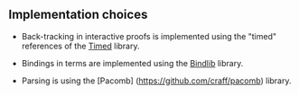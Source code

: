 Implementation choices
----------------------

* Back-tracking in interactive proofs is implemented using the "timed" references of the [Timed](https://github.com/rlepigre/ocaml-timed) library.

* Bindings in terms are implemented using the [Bindlib](https://rlepigre.github.io/ocaml-bindlib/) library.

* Parsing is using the [Pacomb] (https://github.com/craff/pacomb) library.
